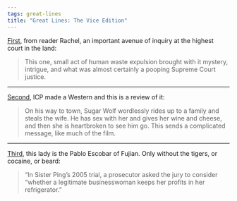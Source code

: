 ```yaml
---
tags: great-lines
title: "Great Lines: The Vice Edition"
---
```



[First](https://slate.com/news-and-politics/2020/05/toilet-flush-supreme-court-livestream.html), from reader Rachel, an important avenue of inquiry at the highest court in the land:

> This one, small act of human waste expulsion brought with it mystery, intrigue, and what was almost certainly a pooping Supreme Court justice.

* * *
[Second](http://grantland.com/hollywood-prospectus/we-found-it-on-netflix-instant-big-money-rustlas-tk/), ICP made a Western and this is a review of it:

> On his way to town, Sugar Wolf wordlessly rides up to a family and steals the wife. He has sex with her and gives her wine and cheese, and then she is heartbroken to see him go. This sends a complicated message, like much of the film.

* * *
[Third](https://www.newyorker.com/magazine/2006/04/24/the-snakehead), this lady is the Pablo Escobar of Fujian. Only without the tigers, or cocaine, or beard:

> “In Sister Ping’s 2005 trial, a prosecutor asked the jury to consider “whether a legitimate businesswoman keeps her profits in her refrigerator.”
